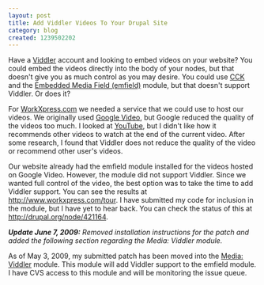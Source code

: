 ```yaml
---
layout: post
title: Add Viddler Videos To Your Drupal Site
category: blog
created: 1239502202
---
```

Have a [Viddler](http://www.viddler.com) account and looking to embed videos on
your website?  You could embed the videos directly into the body of your nodes,
but that doesn't give you as much control as you may desire. You could use
[CCK](http://drupal.org/project/cck) and the
[Embedded Media Field (emfield)](http://drupal.org/project/emfield) module, but
that doesn't support Viddler. Or does it?

<!--more-->

For [WorkXpress.com](http://www.workxpress.com) we needed a service that we
could use to host our videos. We originally used
[Google Video](http://video.google.com), but Google reduced the quality of the
videos too much. I looked at [YouTube](http://www.youtube.com), but I didn't
like how it recommends other videos to watch at the end of the current video.
After some research, I found that Viddler does not reduce the quality of the
video or recommend other user's videos.

Our website already had the emfield module installed for the videos hosted on
Google Video. However, the module did not support Viddler. Since we wanted full
control of the video, the best option was to take the time to add Viddler
support. You can see the results at <http://www.workxpress.com/tour>. I have
submitted my code for inclusion in the module, but I have yet to hear back. You
can check the status of this at <http://drupal.org/node/421164>.

_**Update June 7, 2009:** Removed installation instructions for the patch and
added the following section regarding the Media: Viddler module._

As of May 3, 2009, my submitted patch has been moved into the
[Media: Viddler](http://drupal.org/project/media_viddler) module. This module
will add Viddler support to the emfield module. I have CVS access to this module
and will be monitoring the issue queue.
